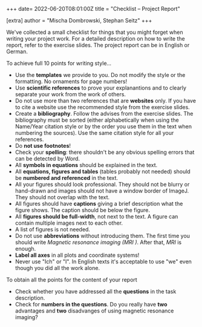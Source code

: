 +++
date= 2022-06-20T08:01:00Z 
title = "Checklist – Project Report"

[extra]
author = "Mischa Dombrowski, Stephan Seitz"
+++

We've collected a small checklist for things that you might forget when writing your project work.
For a detailed description on how to write the report, refer to the exercise slides.
The project report can be in English or German.

To achieve full 10 points for writing style...

- Use the **templates** we provide to you. Do not modify the style or the formatting. No ornaments for page numbers!
- Use **scientific references** to prove your explanantions and to clearly separate your work from the work of others.
- Do not use more than two references that are **websites** only. If you have to cite a website use the recommended style from
the exercise slides.
- Create a **bibliography**. Follow the advises from the exercise slides.
The bibliography must be sorted (either alphabetically when using the Name/Year citation style or
by the order you use them in the text when numbering the sources).
Use the same citation style for all your references.
- Do **not use footnotes**!
- Check your **spelling**: there shouldn't be any obvious spelling errors that can be detected by Word.
- All **symbols in equations** should be explained in the text.
- All **equations, figures and tables** (tables probably not needed) should be **numbered and referenced** in the text.
- All your figures should look professional.
They should not be blurry or hand-drawn and images should not have a window border of ImageJ.
They should not overlap with the text.
- All figures should have **captions** giving a brief description what the figure shows. The caption should be below the figure.
- All **figures should be full-width**, not next to the text. A figure can contain multiple images next to each other.
- A list of figures is not needed.
- Do not use **abbreviations** without introducing them. The first time you should write *Magnetic resonance imaging (MRI )*.
After that, *MRI* is enough.
- **Label all axes** in all plots and coordinate systems!
- Never use "Ich" or "I". In English texts it's acceptable to use "we" even though you did all the work alone.


To obtain all the points for the content of your report

- Check whether you have addressed all the **questions** in the task description.
- Check for **numbers in the questions**. Do you really have **two** advantages and **two** disadvanges of using magnetic resonance imaging?
